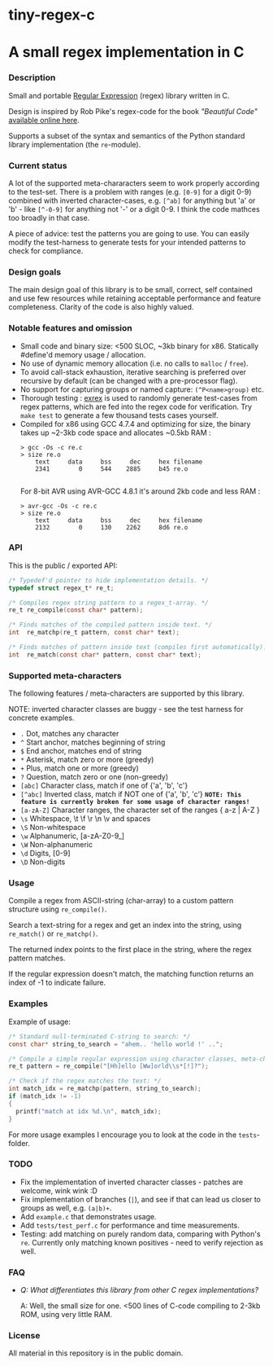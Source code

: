 # tiny-regex-c
# A small regex implementation in C
### Description
Small and portable [Regular Expression](https://en.wikipedia.org/wiki/Regular_expression) (regex) library written in C. 

Design is inspired by Rob Pike's regex-code for the book *"Beautiful Code"* [available online here](http://www.cs.princeton.edu/courses/archive/spr09/cos333/beautiful.html).

Supports a subset of the syntax and semantics of the Python standard library implementation (the `re`-module).

### Current status
A lot of the supported meta-chararacters seem to work properly according to the test-set. 
There is a problem with ranges (e.g. `[0-9]` for a digit 0-9) combined with inverted character-cases, e.g. `[^ab]` for anything but 'a' or 'b' - like `[^-0-9]` for anything not '-' or a digit 0-9. I think the code mathces too broadly in that case. 

A piece of advice: test the patterns you are going to use. You can easily modify the test-harness to generate tests for your intended patterns to check for compliance.

### Design goals
The main design goal of this library is to be small, correct, self contained and use few resources while retaining acceptable performance and feature completeness. Clarity of the code is also highly valued.

### Notable features and omission
- Small code and binary size: <500 SLOC, ~3kb binary for x86. Statically #define'd memory usage / allocation.
- No use of dynamic memory allocation (i.e. no calls to `malloc` / `free`).
- To avoid call-stack exhaustion, iterative searching is preferred over recursive by default (can be changed with a pre-processor flag).
- No support for capturing groups or named capture: `(^P<name>group)` etc.
- Thorough testing : [exrex](https://github.com/asciimoo/exrex) is used to randomly generate test-cases from regex patterns, which are fed into the regex code for verification. Try `make test` to generate a few thousand tests cases yourself.
- Compiled for x86 using GCC 4.7.4 and optimizing for size, the binary takes up ~2-3kb code space and allocates ~0.5kb RAM :
  ```
  > gcc -Os -c re.c
  > size re.o
      text	   data	    bss	    dec	    hex	filename
      2341	      0	    544	   2885	    b45	re.o
      
  ```
  For 8-bit AVR using AVR-GCC 4.8.1 it's around 2kb code and less RAM :
  ```
  > avr-gcc -Os -c re.c
  > size re.o
      text	   data	    bss	    dec	    hex	filename
      2132	      0	    130	   2262	    8d6	re.o
  ```

### API
This is the public / exported API:
```C
/* Typedef'd pointer to hide implementation details. */
typedef struct regex_t* re_t;

/* Compiles regex string pattern to a regex_t-array. */
re_t re_compile(const char* pattern);

/* Finds matches of the compiled pattern inside text. */
int  re_matchp(re_t pattern, const char* text);

/* Finds matches of pattern inside text (compiles first automatically). */
int  re_match(const char* pattern, const char* text);
```

### Supported meta-characters
The following features / meta-characters are supported by this library.

NOTE: inverted character classes are buggy - see the test harness for concrete examples.


  -  `.`         Dot, matches any character
  -  `^`         Start anchor, matches beginning of string
  -  `$`         End anchor, matches end of string
  -  `*`         Asterisk, match zero or more (greedy)
  -  `+`         Plus, match one or more (greedy)
  -  `?`         Question, match zero or one (non-greedy)
  -  `[abc]`     Character class, match if one of {'a', 'b', 'c'}
  -  `[^abc]`   Inverted class, match if NOT one of {'a', 'b', 'c'}
  **`NOTE: This feature is currently broken for some usage of character ranges!`**
  -  `[a-zA-Z]` Character ranges, the character set of the ranges { a-z | A-Z }
  -  `\s`       Whitespace, \t \f \r \n \v and spaces
  -  `\S`       Non-whitespace
  -  `\w`       Alphanumeric, [a-zA-Z0-9_]
  -  `\W`       Non-alphanumeric
  -  `\d`       Digits, [0-9]
  -  `\D`       Non-digits

### Usage
Compile a regex from ASCII-string (char-array) to a custom pattern structure using `re_compile()`.

Search a text-string for a regex and get an index into the string, using `re_match()` or `re_matchp()`.

The returned index points to the first place in the string, where the regex pattern matches.

If the regular expression doesn't match, the matching function returns an index of -1 to indicate failure.

### Examples
Example of usage:
```C
/* Standard null-terminated C-string to search: */
const char* string_to_search = "ahem.. 'hello world !' ..";

/* Compile a simple regular expression using character classes, meta-char and greedy + non-greedy quantifiers: */
re_t pattern = re_compile("[Hh]ello [Ww]orld\\s*[!]?");

/* Check if the regex matches the text: */
int match_idx = re_matchp(pattern, string_to_search);
if (match_idx != -1)
{
  printf("match at idx %d.\n", match_idx);
}
```

For more usage examples I encourage you to look at the code in the `tests`-folder.

### TODO
- Fix the implementation of inverted character classes - patches are welcome, wink wink :D
- Fix implementation of branches (`|`), and see if that can lead us closer to groups as well, e.g. `(a|b)+`.
- Add `example.c` that demonstrates usage.
- Add `tests/test_perf.c` for performance and time measurements.
- Testing: add matching on purely random data, comparing with Python's `re`. Currently only matching known positives - need to verify rejection as well.

### FAQ
- *Q: What differentiates this library from other C regex implementations?*

  A: Well, the small size for one. <500 lines of C-code compiling to 2-3kb ROM, using very little RAM.

### License
All material in this repository is in the public domain.



 
